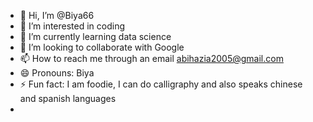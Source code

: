 - 👋 Hi, I’m @Biya66
- 👀 I’m interested in coding
- 🌱 I’m currently learning data science
- 💞️ I’m looking to collaborate with Google
- 📫 How to reach me through an email abihazia2005@gmail.com
- 😄 Pronouns: Biya
- ⚡ Fun fact: I am foodie, I can do calligraphy and also speaks chinese and spanish languages 
-             

<!---
Biya66/Biya66 is a ✨ special ✨ repository because its `README.md` (this file) appears on your GitHub profile.
You can click the Preview link to take a look at your changes.
--->
